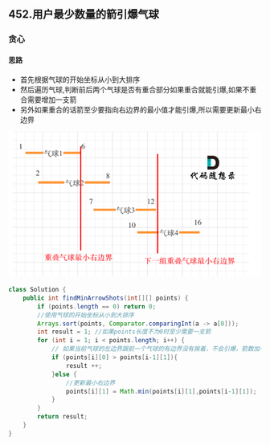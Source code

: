 ## 452.用户最少数量的箭引爆气球
### 贪心
#### 思路
- 首先根据气球的开始坐标从小到大排序
- 然后遍历气球,判断前后两个气球是否有重合部分如果重合就能引爆,如果不重合需要增加一支箭
- 另外如果重合的话箭至少要指向右边界的最小值才能引爆,所以需要更新最小右边界

![img_9.png](img_9.png)

```java
class Solution {
    public int findMinArrowShots(int[][] points) {
        if (points.length == 0) return 0;
        //使用气球的开始坐标从小到大排序
        Arrays.sort(points, Comparator.comparingInt(a -> a[0]));
        int result = 1; //如果points长度不为0时至少需要一支箭
        for (int i = 1; i < points.length; i++) {
            // 如果当前气球的左边界跟前一个气球的有边界没有挨着，不会引爆，箭数加一
            if (points[i][0] > points[i-1][1]){
                result ++;
            }else {
                //更新最小右边界
                points[i][1] = Math.min(points[i][1],points[i-1][1]);
            }
        }
        return result;
    }
}
```
